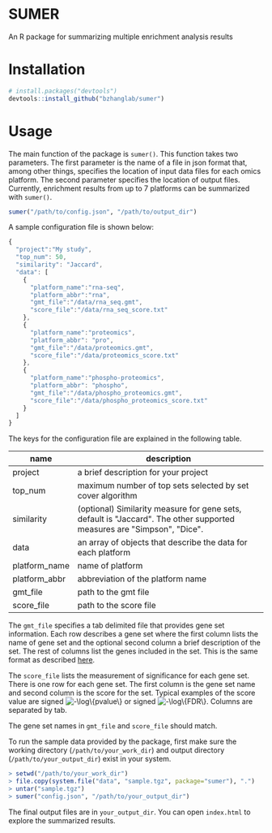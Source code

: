 # SUMER

An R package for summarizing multiple enrichment analysis results


# Installation
```r
# install.packages("devtools")
devtools::install_github("bzhanglab/sumer")
```

# Usage 
The main function of the package is `sumer()`. This function takes two
parameters. The first parameter is the name of a file in json format
that, among other things, specifies the location of input data files for
each omics platform. The second parameter specifies the location of
output files. Currently, enrichment results from up to 7 platforms can
be summarized with `sumer()`.


```r
sumer("/path/to/config.json", "/path/to/output_dir")
```

A sample configuration file is shown below:

```js
{
  "project":"My study",
  "top_num": 50,
  "similarity": "Jaccard",
  "data": [
    {
      "platform_name":"rna-seq",
      "platform_abbr":"rna",
      "gmt_file":"/data/rna_seq.gmt",
      "score_file":"/data/rna_seq_score.txt"
    },
    {
      "platform_name":"proteomics",
      "platform_abbr": "pro",
      "gmt_file":"/data/proteomics.gmt",
      "score_file":"/data/proteomics_score.txt"
    },
    {
      "platform_name":"phospho-proteomics",
      "platform_abbr": "phospho",
      "gmt_file":"/data/phospho_proteomics.gmt",
      "score_file":"/data/phospho_proteomics_score.txt"
    }
  ]
}
```

The keys for the configuration file are explained in the following
table.

| name          | description                                                                                                  |
|---------------|--------------------------------------------------------------------------------------------------------------|
| project       | a brief description for your project                                                                         |
| top_num       | maximum number of top sets selected by set cover algorithm                                                   |
| similarity    | (optional) Similarity measure for gene sets, default is "Jaccard". The other supported measures are "Simpson", "Dice". |
| data          | an array of objects that describe the data for each platform                                                 |
| platform_name | name of platform                                                                                             |
| platform_abbr | abbreviation of the platform name                                                                            |
| gmt_file      | path to the gmt file                                                                                         |
| score_file    | path to the score file                                                                                       |


The `gmt_file` specifies a tab delimited file that provides gene set
information. Each row describes a gene set where the first column lists
the name of gene set and the optional second column a brief description
of the set. The rest of columns list the genes included in the set. This
is the same format as described
[here](https://software.broadinstitute.org/cancer/software/gsea/wiki/index.php/Data_formats#GMT:_Gene_Matrix_Transposed_file_format_.28.2A.gmt.29).

The `score_file` lists the measurement of significance for each gene
set. There is one row for each gene set. The first column is the gene
set name and second column is the score for the set. Typical examples of
the score value are signed <img src="https://latex.codecogs.com/gif.latex?-\log\{p-value\}" title="-\log\{pvalue\}" />  or signed
<img src="https://latex.codecogs.com/gif.latex?-\log\{FDR\}" title="-\log\{FDR\}" />. Columns are separated by tab.

The gene set names in `gmt_file` and `score_file` should match.

To run the sample data provided by the package, first make sure the
working directory (`/path/to/your_work_dir`) and output directory
(`/path/to/your_output_dir`) exist in your system.

```r
> setwd("/path/to/your_work_dir")
> file.copy(system.file("data", "sample.tgz", package="sumer"), ".")
> untar("sample.tgz")
> sumer("config.json", "/path/to/your_output_dir")
```

The final output files are in `your_output_dir`. You can open
`index.html` to explore the summarized results.

